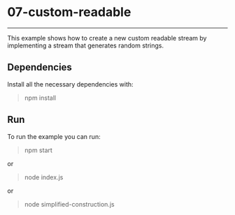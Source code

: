 # 07-custom-readable

---

This example shows how to create a new custom readable stream by implementing a stream that generates random strings.

## Dependencies

Install all the necessary dependencies with:

> npm install

## Run

To run the example you can  run:

> npm start

or

> node index.js

or

> node simplified-construction.js
